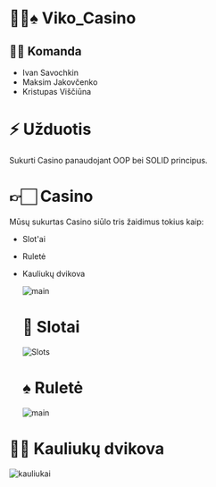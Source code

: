 # 🎰🎲♠ Viko_Casino

## 👩‍💻 Komanda
- Ivan Savochkin
- Maksim Jakovčenko
- Kristupas Viščiūna

# ⚡️ Užduotis
Sukurti Casino panaudojant OOP bei SOLID principus.

# 👉🏻 Casino
Mūsų sukurtas Casino siūlo tris žaidimus tokius kaip:
- Slot'ai
- Ruletė
- Kauliukų dvikova
  
  ![main](https://github.com/KayVee77/Viko_Casino/assets/131677278/2dddd9c1-7773-4773-a16d-ed0bd9f15dd4)

  # 🎰 Slotai
  
  ![Slots](https://github.com/KayVee77/Viko_Casino/assets/131677278/7967f232-cb2c-4d2b-ad1d-5788fa572ac6)

  # ♠ Ruletė
  
  ![main](https://github.com/KayVee77/Viko_Casino/assets/131677278/239f7afc-51b7-43b7-a89c-a8102431b865)
# 🎲🎲 Kauliukų dvikova
  
  ![kauliukai](https://github.com/KayVee77/Viko_Casino/assets/131677278/cb8c874b-c693-4cf6-b247-0ee32ce5da2c)

  

  

